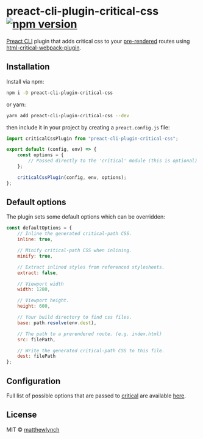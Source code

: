 # preact-cli-plugin-critical-css [![npm version](http://img.shields.io/npm/v/preact-cli-plugin-critical-css.svg)](https://www.npmjs.com/package/preact-cli-plugin-critical-css)

[Preact CLI] plugin that adds critical css to your [pre-rendered] routes using [html-critical-webpack-plugin].

## Installation

Install via npm:

```bash
npm i -D preact-cli-plugin-critical-css
```

or yarn:

```bash
yarn add preact-cli-plugin-critical-css --dev
```

then include it in your project by creating a `preact.config.js` file:

```js
import criticalCssPlugin from "preact-cli-plugin-critical-css";

export default (config, env) => {
	const options = {
		// Passed directly to the 'critical' module (this is optional)
	};

	criticalCssPlugin(config, env, options);
};
```

## Default options

The plugin sets some default options which can be overridden:

```js
const defaultOptions = {
	// Inline the generated critical-path CSS.
	inline: true,

	// Minify critical-path CSS when inlining.
	minify: true,

	// Extract inlined styles from referenced stylesheets.
	extract: false,

	// Viewport width
	width: 1280,

	// Viewport height.
	height: 600,

	// Your build directory to find css files.
	base: path.resolve(env.dest),

	// The path to a prerendered route. (e.g. index.html)
	src: filePath,

	// Write the generated critical-path CSS to this file.
	dest: filePath
};
```

## Configuration

Full list of possible options that are passed to [critical] are available [here](https://github.com/addyosmani/critical#usage).

## License

MIT © [matthewlynch](https://github.com/matthewlynch)

[preact cli]: https://github.com/developit/preact-cli
[pre-rendered]: https://github.com/developit/preact-cli#pre-rendering
[critical]: https://github.com/addyosmani/critical
[html-critical-webpack-plugin]: https://github.com/anthonygore/html-critical-webpack-plugin
